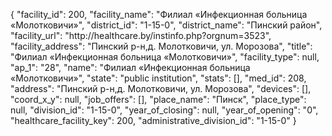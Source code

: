 {
    "facility_id": 200,
    "facility_name": "Филиал «Инфекционная больница «Молотковичи»",
    "district_id": "1-15-0",
    "district_name": "Пинский район",
    "facility_url": "http:\/\/healthcare.by\/instinfo.php?orgnum=3523",
    "facility_address": "Пинский р-н,д. Молотковичи, ул. Морозова",
    "title": "Филиал «Инфекционная больница «Молотковичи»",
    "facility_type": null,
    "ap_1": "28",
    "name": "Филиал «Инфекционная больница «Молотковичи»",
    "state": "public institution",
    "stats": [],
    "med_id": 208,
    "address": "Пинский р-н,д. Молотковичи, ул. Морозова",
    "devices": [],
    "coord_x_y": null,
    "job_offers": [],
    "place_name": "Пинск",
    "place_type": null,
    "division_id": "1-15-0",
    "year_of_closing": null,
    "year_of_opening": "0",
    "healthcare_facility_key": 200,
    "administrative_division_id": "1-15-0"
}